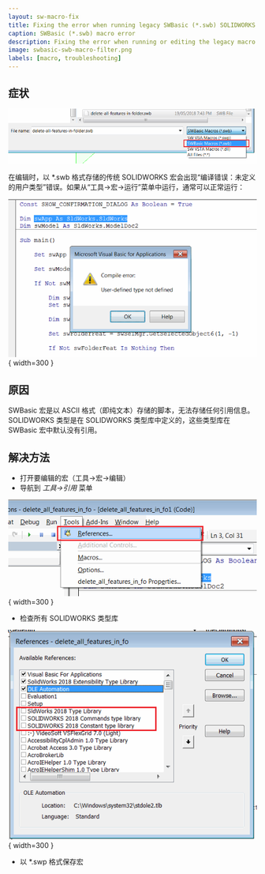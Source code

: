 ```yaml
---
layout: sw-macro-fix
title: Fixing the error when running legacy SWBasic (*.swb) SOLIDWORKS macro
caption: SWBasic (*.swb) macro error
description: Fixing the error when running or editing the legacy macro in swb format
image: swbasic-swb-macro-filter.png
labels: [macro, troubleshooting]
---
```

## 症状

![选择 SWBasic 宏 (*.swb)](swbasic-swb-macro-filter.png)

在编辑时，以 *.swb 格式存储的传统 SOLIDWORKS 宏会出现“编译错误：未定义的用户类型”错误。如果从“工具->宏->运行”菜单中运行，通常可以正常运行：

![编译错误：未定义的用户类型](swb-macro-user-defined-type-not-defined-error.png){ width=300 }

## 原因

SWBasic 宏是以 ASCII 格式（即纯文本）存储的脚本，无法存储任何引用信息。SOLIDWORKS 类型是在 SOLIDWORKS 类型库中定义的，这些类型库在 SWBasic 宏中默认没有引用。

## 解决方法

* 打开要编辑的宏（工具->宏->编辑）
* 导航到 *工具->引用* 菜单

![VBA 编辑器中的引用菜单](vba-tools-references.png){ width=300 }

* 检查所有 SOLIDWORKS 类型库

![VBA 引用对话框中的 SOLIDWORKS 类型库](vba-sw-references.png){ width=300 }

* 以 *.swp 格式保存宏
